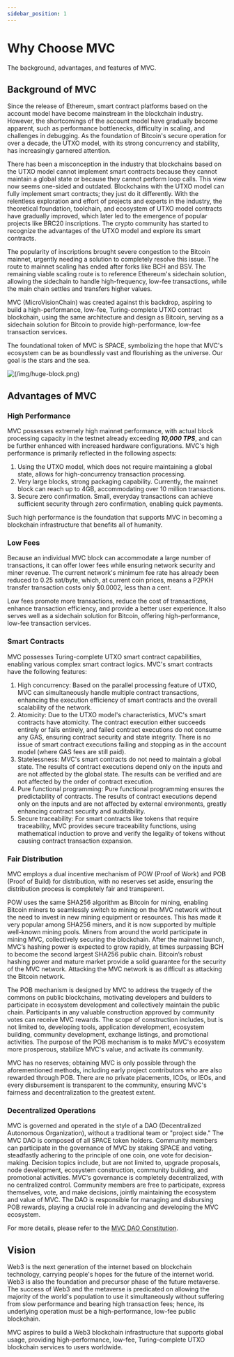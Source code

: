 ```yaml
---
sidebar_position: 1
---
```

# Why Choose MVC

The background, advantages, and features of MVC.

## Background of MVC
Since the release of Ethereum, smart contract platforms based on the account model have become mainstream in the blockchain industry. However, the shortcomings of the account model have gradually become apparent, such as performance bottlenecks, difficulty in scaling, and challenges in debugging. As the foundation of Bitcoin's secure operation for over a decade, the UTXO model, with its strong concurrency and stability, has increasingly garnered attention.

There has been a misconception in the industry that blockchains based on the UTXO model cannot implement smart contracts because they cannot maintain a global state or because they cannot perform loop calls. This view now seems one-sided and outdated. Blockchains with the UTXO model can fully implement smart contracts; they just do it differently. With the relentless exploration and effort of projects and experts in the industry, the theoretical foundation, toolchain, and ecosystem of UTXO model contracts have gradually improved, which later led to the emergence of popular projects like BRC20 inscriptions. The crypto community has started to recognize the advantages of the UTXO model and explore its smart contracts.

The popularity of inscriptions brought severe congestion to the Bitcoin mainnet, urgently needing a solution to completely resolve this issue. The route to mainnet scaling has ended after forks like BCH and BSV. The remaining viable scaling route is to reference Ethereum's sidechain solution, allowing the sidechain to handle high-frequency, low-fee transactions, while the main chain settles and transfers higher values.

MVC (MicroVisionChain) was created against this backdrop, aspiring to build a high-performance, low-fee, Turing-complete UTXO contract blockchain, using the same architecture and design as Bitcoin, serving as a sidechain solution for Bitcoin to provide high-performance, low-fee transaction services.

The foundational token of MVC is SPACE, symbolizing the hope that MVC's ecosystem can be as boundlessly vast and flourishing as the universe. Our goal is the stars and the sea.

![(/img/huge-block.png)](/img/huge-block.png)

## Advantages of MVC

### High Performance

MVC possesses extremely high mainnet performance, with actual block processing capacity in the testnet already exceeding ***10,000 TPS***, and can be further enhanced with increased hardware configurations. MVC's high performance is primarily reflected in the following aspects:

1. Using the UTXO model, which does not require maintaining a global state, allows for high-concurrency transaction processing.
2. Very large blocks, strong packaging capability. Currently, the mainnet block can reach up to 4GB, accommodating over 10 million transactions.
3. Secure zero confirmation. Small, everyday transactions can achieve sufficient security through zero confirmation, enabling quick payments.

Such high performance is the foundation that supports MVC in becoming a blockchain infrastructure that benefits all of humanity.

### Low Fees

Because an individual MVC block can accommodate a large number of transactions, it can offer lower fees while ensuring network security and miner revenue. The current network's minimum fee rate has already been reduced to 0.25 sat/byte, which, at current coin prices, means a P2PKH transfer transaction costs only $0.0002, less than a cent.

Low fees promote more transactions, reduce the cost of transactions, enhance transaction efficiency, and provide a better user experience. It also serves well as a sidechain solution for Bitcoin, offering high-performance, low-fee transaction services.

### Smart Contracts

MVC possesses Turing-complete UTXO smart contract capabilities, enabling various complex smart contract logics. MVC's smart contracts have the following features:

1. High concurrency: Based on the parallel processing feature of UTXO, MVC can simultaneously handle multiple contract transactions, enhancing the execution efficiency of smart contracts and the overall scalability of the network.
2. Atomicity: Due to the UTXO model's characteristics, MVC's smart contracts have atomicity. The contract execution either succeeds entirely or fails entirely, and failed contract executions do not consume any GAS, ensuring contract security and state integrity. There is no issue of smart contract executions failing and stopping as in the account model (where GAS fees are still paid).
3. Statelessness: MVC's smart contracts do not need to maintain a global state. The results of contract executions depend only on the inputs and are not affected by the global state. The results can be verified and are not affected by the order of contract execution.
4. Pure functional programming: Pure functional programming ensures the predictability of contracts. The results of contract executions depend only on the inputs and are not affected by external environments, greatly enhancing contract security and auditability.
5. Secure traceability: For smart contracts like tokens that require traceability, MVC provides secure traceability functions, using mathematical induction to prove and verify the legality of tokens without causing contract transaction expansion.

### Fair Distribution

MVC employs a dual incentive mechanism of POW (Proof of Work) and POB (Proof of Build) for distribution, with no reserves set aside, ensuring the distribution process is completely fair and transparent.

POW uses the same SHA256 algorithm as Bitcoin for mining, enabling Bitcoin miners to seamlessly switch to mining on the MVC network without the need to invest in new mining equipment or resources. This has made it very popular among SHA256 miners, and it is now supported by multiple well-known mining pools. Miners from around the world participate in mining MVC, collectively securing the blockchain. After the mainnet launch, MVC’s hashing power is expected to grow rapidly, at times surpassing BCH to become the second largest SHA256 public chain. Bitcoin’s robust hashing power and mature market provide a solid guarantee for the security of the MVC network. Attacking the MVC network is as difficult as attacking the Bitcoin network.

The POB mechanism is designed by MVC to address the tragedy of the commons on public blockchains, motivating developers and builders to participate in ecosystem development and collectively maintain the public chain. Participants in any valuable construction approved by community votes can receive MVC rewards. The scope of construction includes, but is not limited to, developing tools, application development, ecosystem building, community development, exchange listings, and promotional activities. The purpose of the POB mechanism is to make MVC's ecosystem more prosperous, stabilize MVC's value, and activate its community.

MVC has no reserves; obtaining MVC is only possible through the aforementioned methods, including early project contributors who are also rewarded through POB. There are no private placements, ICOs, or IEOs, and every disbursement is transparent to the community, ensuring MVC's fairness and decentralization to the greatest extent.

### Decentralized Operations

MVC is governed and operated in the style of a DAO (Decentralized Autonomous Organization), without a traditional team or "project side." The MVC DAO is composed of all SPACE token holders. Community members can participate in the governance of MVC by staking SPACE and voting, steadfastly adhering to the principle of one coin, one vote for decision-making. Decision topics include, but are not limited to, upgrade proposals, node development, ecosystem construction, community building, and promotional activities. MVC's governance is completely decentralized, with no centralized control. Community members are free to participate, express themselves, vote, and make decisions, jointly maintaining the ecosystem and value of MVC. The DAO is responsible for managing and disbursing POB rewards, playing a crucial role in advancing and developing the MVC ecosystem.

For more details, please refer to the [MVC DAO Constitution](https://mvcdao.gitbook.io/mvc-dao/mvcdao/the-constitution-of-the-mvcdao).

## Vision

Web3 is the next generation of the internet based on blockchain technology, carrying people's hopes for the future of the internet world. Web3 is also the foundation and precursor phase of the future metaverse. The success of Web3 and the metaverse is predicated on allowing the majority of the world's population to use it simultaneously without suffering from slow performance and bearing high transaction fees; hence, its underlying operation must be a high-performance, low-fee public blockchain.

MVC aspires to build a Web3 blockchain infrastructure that supports global usage, providing high-performance, low-fee, Turing-complete UTXO blockchain services to users worldwide.
